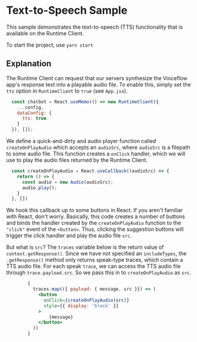 # Text-to-Speech Sample

This sample demonstrates the text-to-speech (TTS) functionality that is available on the Runtime Client. 

To start the project, use `yarn start`

## Explanation

The Runtime Client can request that our servers synthesize the Voiceflow app's response text into a playable audio file. To enable this, simply set the `tts` option in `RuntimeClient` to `true` (see `App.jsx`).

```js
  const chatbot = React.useMemo(() => new RuntimeClient({
    ...config,
    dataConfig: {
      tts: true
    }
  }), []);
```

We define a quick-and-dirty and audio player function called `createOnPlayAudio` which accepts an `audioSrc`, where `audioSrc` is a filepath to some audio file. This function creates a `onClick` handler, which we will use to play the audio files returned by the Runtime Client.

```js
  const createOnPlayAudio = React.useCallback((audioSrc) => {
    return () => {
      const audio = new Audio(audioSrc);
      audio.play();
    }
  }, [])
```

We hook this callback up to some buttons in React. If you aren't familiar with React, don't worry. Basically, this code creates a number of buttons and binds the handler created by the `createOnPlayAudio` function to the `"click"` event of the `<button>`. Thus, clicking the suggestion buttons will trigger the click handler and play the audio file `src`. 

But what is `src`? The `traces` variable below is the return value of `context.getResponse()`. Since we have not specified an `includeTypes`, the `.getResponse()` method only returns speak-type traces, which contain a TTS audio file. For each speak `trace`, we can access the TTS audio file through `trace.payload.src`. So we pass this in to `createOnPlayAudio` as `src`.

```jsx
        {
          traces.map(({ payload: { message, src }}) => (
            <button 
              onClick={createOnPlayAudio(src)}
              style={{ display: 'block' }}
            >
                {message}
            </button> 
          ))
        }
```
